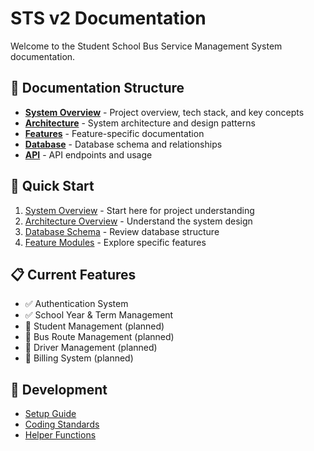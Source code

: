 # STS v2 Documentation

Welcome to the Student School Bus Service Management System documentation.

## 📁 Documentation Structure

- **[System Overview](./system-overview.md)** - Project overview, tech stack, and key concepts
- **[Architecture](./architecture/)** - System architecture and design patterns
- **[Features](./features/)** - Feature-specific documentation
- **[Database](./database/)** - Database schema and relationships
- **[API](./api/)** - API endpoints and usage

## 🚀 Quick Start

1. [System Overview](./system-overview.md) - Start here for project understanding
2. [Architecture Overview](./architecture/overview.md) - Understand the system design
3. [Database Schema](./database/schema.md) - Review database structure
4. [Feature Modules](./features/) - Explore specific features

## 📋 Current Features

- ✅ Authentication System
- ✅ School Year & Term Management
- 🚧 Student Management (planned)
- 🚧 Bus Route Management (planned)
- 🚧 Driver Management (planned)
- 🚧 Billing System (planned)

## 🔧 Development

- [Setup Guide](./architecture/setup.md)
- [Coding Standards](./architecture/coding-standards.md)
- [Helper Functions](./architecture/helpers.md)